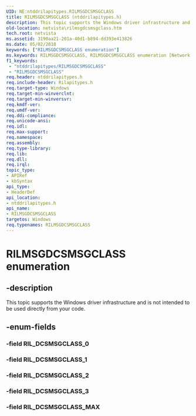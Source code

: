 ```yaml
---
UID: NE:ntddrilapitypes.RILMSGDCSMSGCLASS
title: RILMSGDCSMSGCLASS (ntddrilapitypes.h)
description: This topic supports the Windows driver infrastructure and is not intended to be used directly from your code.
old-location: netvista\rilmsgdcsmsgclass.htm
tech.root: netvista
ms.assetid: 3190aa21-201a-40d1-b894-dd393e413826
ms.date: 05/02/2018
keywords: ["RILMSGDCSMSGCLASS enumeration"]
ms.keywords: RILMSGDCSMSGCLASS, RILMSGDCSMSGCLASS enumeration [Network Drivers Starting with Windows Vista], RIL_DCSMSGCLASS_1, RIL_DCSMSGCLASS_2, RIL_DCSMSGCLASS_3, RIL_DCSMSGCLASS_MAX, netvista.rilmsgdcsmsgclass, ntddrilapitypes/RILMSGDCSMSGCLASS, ntddrilapitypes/RIL_DCSMSGCLASS_1, ntddrilapitypes/RIL_DCSMSGCLASS_2, ntddrilapitypes/RIL_DCSMSGCLASS_3, ntddrilapitypes/RIL_DCSMSGCLASS_MAX
f1_keywords:
 - "ntddrilapitypes/RILMSGDCSMSGCLASS"
 - "RILMSGDCSMSGCLASS"
req.header: ntddrilapitypes.h
req.include-header: Rilapitypes.h
req.target-type: Windows
req.target-min-winverclnt: 
req.target-min-winversvr: 
req.kmdf-ver: 
req.umdf-ver: 
req.ddi-compliance: 
req.unicode-ansi: 
req.idl: 
req.max-support: 
req.namespace: 
req.assembly: 
req.type-library: 
req.lib: 
req.dll: 
req.irql: 
topic_type:
- APIRef
- kbSyntax
api_type:
- HeaderDef
api_location:
- ntddrilapitypes.h
api_name:
- RILMSGDCSMSGCLASS
targetos: Windows
req.typenames: RILMSGDCSMSGCLASS
---
```


# RILMSGDCSMSGCLASS enumeration


## -description


This topic supports the Windows driver infrastructure and is not intended to be used directly from your code.


## -enum-fields




### -field RIL_DCSMSGCLASS_0


### -field RIL_DCSMSGCLASS_1


### -field RIL_DCSMSGCLASS_2


### -field RIL_DCSMSGCLASS_3


### -field RIL_DCSMSGCLASS_MAX

